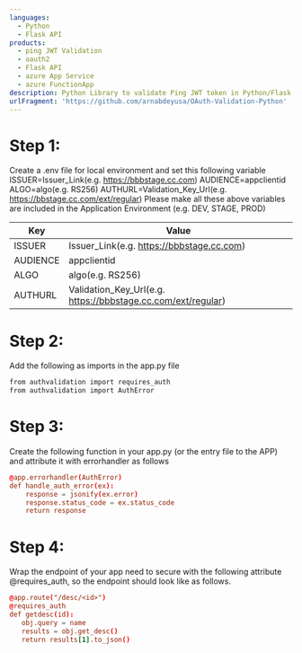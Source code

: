 ```yaml
---
languages:
  - Python
  - Flask API
products:
  - ping JWT Validation
  - oauth2
  - Flask API
  - azure App Service
  - azure FunctionApp
description: Python Library to validate Ping JWT token in Python/Flask API
urlFragment: 'https://github.com/arnabdeyusa/OAuth-Validation-Python'
---
```


# Step 1:
Create a .env file for local environment and set this following variable
ISSUER=Issuer_Link(e.g. https://bbbstage.cc.com)
AUDIENCE=appclientid
ALGO=algo(e.g. RS256)
AUTHURL=Validation_Key_Url(e.g. https://bbstage.cc.com/ext/regular)
Please make all these above variables are included in the Application Environment (e.g. DEV, STAGE, PROD)

| Key                                        | Value
| ------------------------------------------ | ------
| ISSUER                                     | Issuer_Link(e.g. https://bbbstage.cc.com)      
| AUDIENCE                                   | appclientid      
| ALGO                                       | algo(e.g. RS256)      
| AUTHURL                                    | Validation_Key_Url(e.g. https://bbbstage.cc.com/ext/regular)     

# Step 2:
Add the following as imports in the app.py file

```diff
from authvalidation import requires_auth
from authvalidation import AuthError
  ```
 
# Step 3:
Create the following function in your app.py (or the entry file to the APP) and attribute it with errorhandler as follows

```conf
@app.errorhandler(AuthError)
def handle_auth_error(ex):
    response = jsonify(ex.error)
    response.status_code = ex.status_code
    return response
  ```
  
# Step 4:
Wrap the endpoint of your app need to secure with the following attribute
@requires_auth, so the endpoint should look like as follows.

 ```conf
@app.route("/desc/<id>")
@requires_auth
def getdesc(id):
    obj.query = name
    results = obj.get_desc()
    return results[1].to_json()

  ```
